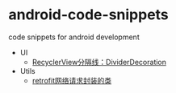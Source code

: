 # android-code-snippets
code snippets for android development
* UI
    * [RecyclerView分隔线：DividerDecoration](https://github.com/eeyesAppGroup/android-code-snippets/blob/master/UI/DividerItemDecoration.java)
* Utils
    * [retrofit网络请求封装的类](https://github.com/eeyesAppGroup/android-code-snippets/blob/master/Utils/HttpMethod.java)
